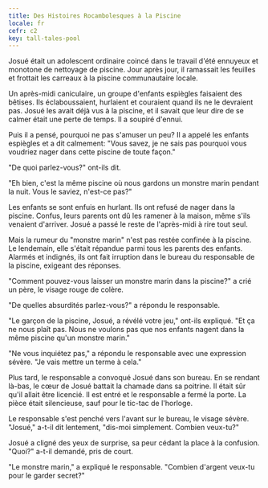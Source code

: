 ```yaml
---
title: Des Histoires Rocambolesques à la Piscine
locale: fr
cefr: c2
key: tall-tales-pool
---
```


Josué était un adolescent ordinaire coincé dans le travail d'été ennuyeux et monotone de nettoyage de piscine. Jour après jour, il ramassait les feuilles et frottait les carreaux à la piscine communautaire locale.

Un après-midi caniculaire, un groupe d'enfants espiègles faisaient des bêtises. Ils éclaboussaient, hurlaient et couraient quand ils ne le devraient pas. Josué les avait déjà vus à la piscine, et il savait que leur dire de se calmer était une perte de temps. Il a soupiré d'ennui.

Puis il a pensé, pourquoi ne pas s'amuser un peu? Il a appelé les enfants espiègles et a dit calmement: "Vous savez, je ne sais pas pourquoi vous voudriez nager dans cette piscine de toute façon."

"De quoi parlez-vous?" ont-ils dit.

"Eh bien, c'est la même piscine où nous gardons un monstre marin pendant la nuit. Vous le saviez, n'est-ce pas?"

Les enfants se sont enfuis en hurlant. Ils ont refusé de nager dans la piscine. Confus, leurs parents ont dû les ramener à la maison, même s'ils venaient d'arriver. Josué a passé le reste de l'après-midi à rire tout seul.

Mais la rumeur du "monstre marin" n'est pas restée confinée à la piscine. Le lendemain, elle s'était répandue parmi tous les parents des enfants. Alarmés et indignés, ils ont fait irruption dans le bureau du responsable de la piscine, exigeant des réponses.

"Comment pouvez-vous laisser un monstre marin dans la piscine?" a crié un père, le visage rouge de colère.

"De quelles absurdités parlez-vous?" a répondu le responsable.

"Le garçon de la piscine, Josué, a révélé votre jeu," ont-ils expliqué. "Et ça ne nous plaît pas. Nous ne voulons pas que nos enfants nagent dans la même piscine qu'un monstre marin."

"Ne vous inquiétez pas," a répondu le responsable avec une expression sévère. "Je vais mettre un terme à cela."

Plus tard, le responsable a convoqué Josué dans son bureau. En se rendant là-bas, le cœur de Josué battait la chamade dans sa poitrine. Il était sûr qu'il allait être licencié. Il est entré et le responsable a fermé la porte. La pièce était silencieuse, sauf pour le tic-tac de l'horloge.

Le responsable s'est penché vers l'avant sur le bureau, le visage sévère. "Josué," a-t-il dit lentement, "dis-moi simplement. Combien veux-tu?"

Josué a cligné des yeux de surprise, sa peur cédant la place à la confusion. "Quoi?" a-t-il demandé, pris de court.

"Le monstre marin," a expliqué le responsable. "Combien d'argent veux-tu pour le garder secret?"